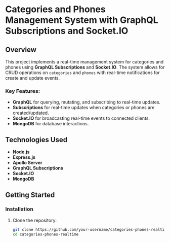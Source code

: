 # Categories and Phones Management System with GraphQL Subscriptions and Socket.IO

## Overview

This project implements a real-time management system for categories and phones using **GraphQL Subscriptions** and **Socket.IO**. The system allows for CRUD operations on `categories` and `phones` with real-time notifications for create and update events. 

### Key Features:
- **GraphQL** for querying, mutating, and subscribing to real-time updates.
- **Subscriptions** for real-time updates when categories or phones are created/updated.
- **Socket.IO** for broadcasting real-time events to connected clients.
- **MongoDB** for database interactions.

## Technologies Used
- **Node.js**
- **Express.js**
- **Apollo Server** 
- **GraphQL Subscriptions**
- **Socket.IO** 
- **MongoDB**
  
## Getting Started

### Installation

1. Clone the repository:
   ```bash
   git clone https://github.com/your-username/categories-phones-realtime.git
   cd categories-phones-realtime
